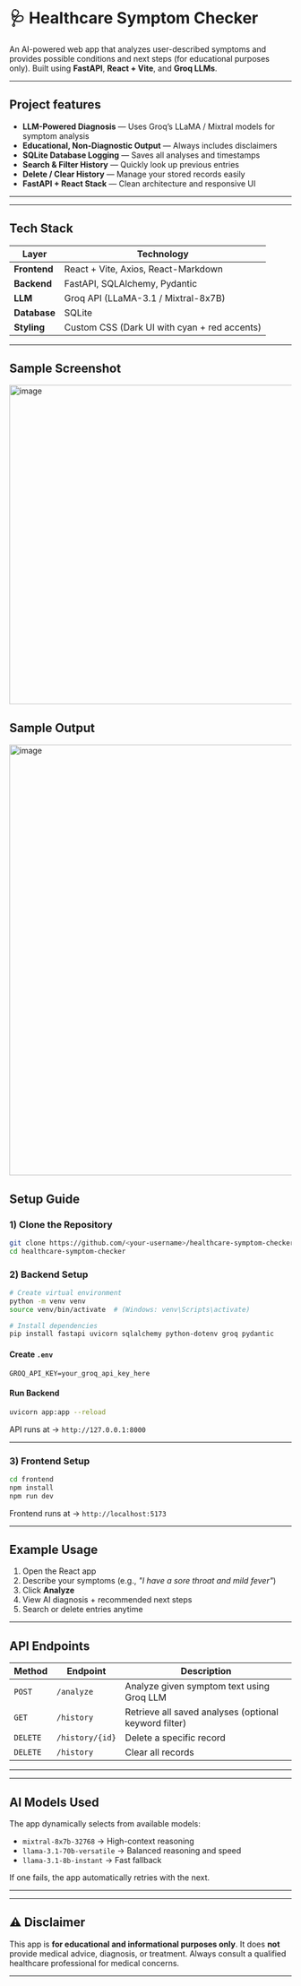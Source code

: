 # 🩺 Healthcare Symptom Checker

An AI-powered web app that analyzes user-described symptoms and provides possible conditions and next steps (for educational purposes only).
Built using **FastAPI**, **React + Vite**, and **Groq LLMs**.

---

## Project features

- **LLM-Powered Diagnosis** — Uses Groq’s LLaMA / Mixtral models for symptom analysis
- **Educational, Non-Diagnostic Output** — Always includes disclaimers
- **SQLite Database Logging** — Saves all analyses and timestamps
- **Search & Filter History** — Quickly look up previous entries
- **Delete / Clear History** — Manage your stored records easily
- **FastAPI + React Stack** — Clean architecture and responsive UI

---

---

## Tech Stack

| Layer | Technology |
|-------|-------------|
| **Frontend** | React + Vite, Axios, React-Markdown |
| **Backend** | FastAPI, SQLAlchemy, Pydantic |
| **LLM** | Groq API (LLaMA-3.1 / Mixtral-8x7B) |
| **Database** | SQLite |
| **Styling** | Custom CSS (Dark UI with cyan + red accents) |

---

## Sample Screenshot

<img width="725" height="570" alt="image" src="https://github.com/user-attachments/assets/9368bd9a-15d3-45aa-a997-29467dd0b651" />

## Sample Output

<img width="637" height="769" alt="image" src="https://github.com/user-attachments/assets/1c9ce83a-8861-48a7-8a8c-768981fceaed" />

## Setup Guide

### 1) Clone the Repository
```bash
git clone https://github.com/<your-username>/healthcare-symptom-checker.git
cd healthcare-symptom-checker
```

### 2️) Backend Setup
```bash
# Create virtual environment
python -m venv venv
source venv/bin/activate  # (Windows: venv\Scripts\activate)

# Install dependencies
pip install fastapi uvicorn sqlalchemy python-dotenv groq pydantic
```

#### Create `.env`
```
GROQ_API_KEY=your_groq_api_key_here
```

#### Run Backend
```bash
uvicorn app:app --reload
```
API runs at → `http://127.0.0.1:8000`

---

### 3️) Frontend Setup
```bash
cd frontend
npm install
npm run dev
```
Frontend runs at → `http://localhost:5173`

---

## Example Usage

1. Open the React app
2. Describe your symptoms (e.g., *"I have a sore throat and mild fever"*)
3. Click **Analyze**
4. View AI diagnosis + recommended next steps
5. Search or delete entries anytime

---

## API Endpoints

| Method | Endpoint | Description |
|--------|-----------|-------------|
| `POST` | `/analyze` | Analyze given symptom text using Groq LLM |
| `GET` | `/history` | Retrieve all saved analyses (optional keyword filter) |
| `DELETE` | `/history/{id}` | Delete a specific record |
| `DELETE` | `/history` | Clear all records |

---

---

## AI Models Used

The app dynamically selects from available models:
- `mixtral-8x7b-32768` → High-context reasoning
- `llama-3.1-70b-versatile` → Balanced reasoning and speed
- `llama-3.1-8b-instant` → Fast fallback

If one fails, the app automatically retries with the next.

---

---

## ⚠️ Disclaimer

This app is **for educational and informational purposes only**.
It does **not** provide medical advice, diagnosis, or treatment.
Always consult a qualified healthcare professional for medical concerns.

---
